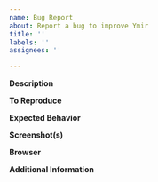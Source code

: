 ```yaml
---
name: Bug Report
about: Report a bug to improve Ymir
title: ''
labels: ''
assignees: ''

---
```


**Description**

**To Reproduce**

**Expected Behavior**

**Screenshot(s)**

**Browser**

**Additional Information**
